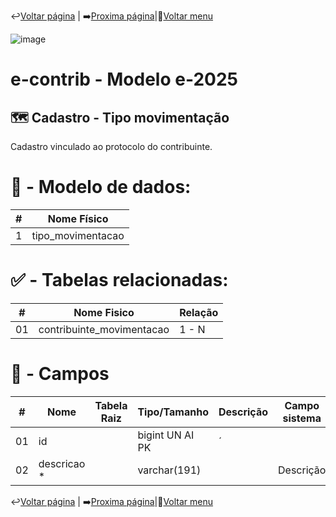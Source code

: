 ↩️[Voltar página](https://github.com/VenturaCerqueira/Documento_gestao_tributaria/blob/main/Cadastro/13%20-%20bairro.md) | ➡️[Proxima página](https://github.com/VenturaCerqueira/Documento_gestao_tributaria/blob/main/Cadastro/15%20-%20banco.md)|🔢[Voltar menu](https://github.com/VenturaCerqueira/Documento_gestao_tributaria) 

![image](https://github.com/user-attachments/assets/04662de1-1516-48d7-bb8c-50b38989e58b)
# e-contrib - Modelo e-2025 
## 🗺️ Cadastro - Tipo movimentação
Cadastro vinculado ao protocolo do contribuinte.  

# 🎲 - Modelo de dados:
 **\#**  |**Nome Físico**               |
---------|------------------------------|
1        | tipo_movimentacao            |

#
#   ✅ - Tabelas relacionadas:
 **\#**  |**Nome Fisico**               |   **Relação** |
---------|------------------------------|---------------|      
01       | contribuinte_movimentacao    |    1 - N      |
#
# 🔢 - Campos
 **\#**  | **Nome**                     | **Tabela Raiz**         | **Tipo/Tamanho**        | **Descrição**                                                                           | **Campo sistema**                      |
---------|------------------------------|-------------------------|-------------------------|-----------------------------------------------------------------------------------------|----------------------------------------|
01       | id                           |                         | bigint UN AI PK         |   ´                                                                                      |                                        |
02       | descricao *                  |                         | varchar(191)            |                                                                                         | Descrição                              |

↩️[Voltar página](https://github.com/VenturaCerqueira/Documento_gestao_tributaria/blob/main/Cadastro/12%20-%20veiculo.md) | ➡️[Proxima página](https://github.com/VenturaCerqueira/Documento_gestao_tributaria/blob/main/Cadastro/15%20-%20banco.md)|🔢[Voltar menu](https://github.com/VenturaCerqueira/Documento_gestao_tributaria) 
